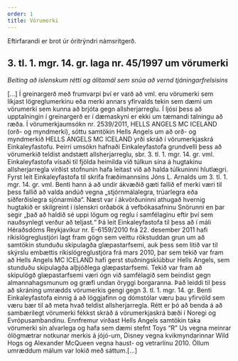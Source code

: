 ```yaml
---
order: 1
title: Vörumerki
---
```


Eftirfarandi er brot úr óritrýndri námsritgerð.

## 3. tl. 1. mgr. 14. gr. laga nr. 45/1997 um vörumerki

*Beiting að íslenskum rétti og álitamál sem snúa að vernd tjáningarfrelsisins*

[...] Í greinargerð með frumvarpi því er varð að vml. eru vörumerki sem líkjast lögreglumerkinu eða merki annars yfirvalds tekin sem dæmi um vörumerki sem kunna að brjóta gegn allsherjarreglu.  Í ljósi þess að upptalningin í greinargerð er í dæmaskyni er ekki um tæmandi talningu að ræða. Í vörumerkjaumsókn nr. 2539/2011, HELLS ANGELS MC ICELAND (orð- og myndmerki), sóttu samtökin Hells Angels um að orð- og myndmerkið HELLS ANGELS MC ICELAND yrði skráð í vörumerkjaskrá Einkaleyfastofu. Þeirri umsókn hafnaði Einkaleyfastofa grundvelli þess að vörumerkið teldist andstætt allsherjarreglu, sbr. 3. tl. 1. mgr. 14. gr. vml. Einkaleyfastofa vísaði til fjölda heimilda við túlkun sína á hugtakinu allsherjarregla virðist stofnunin hafa leitast við að halda túlkuninni hlutlægri. Fyrst leit Einkaleyfastofa til skrifa fræðimannsins Jóns L. Arnalds um 3. tl. 1. mgr. 14. gr. vml. Benti hann á að undir ákvæðið gæti fallið ef merki væri til þess fallið að valda andúð vegna „stjórnmálalegra, trúarlegra eða siðferðislegra sjónarmiða“. Næst var í ákvörðuninni athugað hvernig hugtakið er skilgreint í íslenskri orðabók á vefbókasafninu Snörunni en þar segir „það að haldið sé uppi lögum og reglu í samfélaginu eftir því sem nauðsynlegt verður að teljast.“ Þá leit Einkaleyfastofa til þess að í máli Héraðsdóms Reykjavíkur nr. E-6159/2010 frá 22. desember 2011 hafi ríkislögreglustjóri lagt fram gögn sem veittu rökstuddan grun um að samtökin stunduðu skipulagða glæpastarfsemi, auk þess sem litið var til skýrslu embættis ríkislögreglustjóra frá mars 2010, þar sem tekið var fram að Hells Angels MC ICELAND hafi gerst stuðningsklúbbur Hells Angels, sem stunduðu skipulagða alþjóðlega glæpastarfsemi. Tekið var fram að skipulögð glæpastarfsemi væri ógn við samfélagið sem beindist gegn almannahagsmunum og græfi undan öryggi borgaranna. Það leiddi til þess að skráning umrædds vörumerkis gengi gegn 3. tl. 1. mgr. 14. gr. Benti Einkaleyfastofa einnig á að löggjafinn og dómstólar væru þau yfirvöld sem væru bær til að meta hvað teldist allsherjarregla. Rétt er þó að benda á að sambærilegt vörumerki fékkst skráð á vörumerkjaskrá bæði í Noregi  og Evrópusambandinu.  Ennfremur virðast Hells Angels samtökin taka vörumerki sín alvarlega og hafa sem dæmi stefnt Toys “R” Us vegna meinrar ólögmætrar notkunar merkis á jójó-um,  Disney vegna kvikmyndarinnar Wild Hogs  og Alexander McQueen vegna haust- og vetrarlínu 2010.  Öllum umræddum málum var lokið með sáttum.[...]
